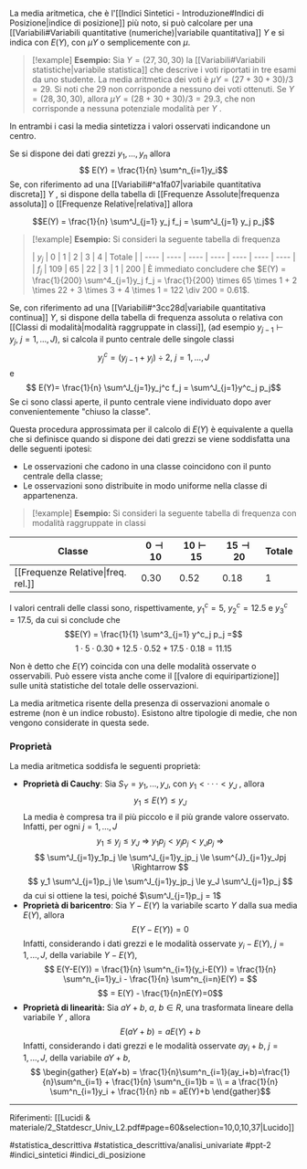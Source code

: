 La media aritmetica, che è l'[[Indici Sintetici - Introduzione#Indici di Posizione|indice di posizione]] più noto, si può calcolare per una [[Variabili#Variabili quantitative (numeriche)|variabile quantitativa]] $Y$ e si indica con $E(Y)$, con $\mu Y$ o semplicemente con $\mu$. 

>[!example] **Esempio:** 
Sia $Y = (27, 30, 30)$ la [[Variabili#Variabili statistiche|variabile statistica]] che descrive i voti riportati in tre esami da uno studente. La media aritmetica dei voti è $\mu Y = (27 + 30 + 30)/3 = 29$. Si noti che 29 non corrisponde a nessuno dei voti ottenuti.
Se $Y = (28, 30, 30)$, allora $\mu Y = (28 + 30 + 30)/3 = 29.3$, che non corrisponde a nessuna potenziale modalità per $Y$ . 
>
In entrambi i casi la media sintetizza i valori osservati indicandone un centro. 

Se si dispone dei dati grezzi $y_1,...,y_n$ allora
$$ E(Y) = \frac{1}{n} \sum^n_{i=1}y_i$$
Se, con riferimento ad una [[Variabili#^a1fa07|variabile quantitativa discreta]] $Y$ , si dispone della tabella di [[Frequenze Assolute|frequenza assoluta]] o [[Frequenze Relative|relativa]] allora

$$E(Y) = \frac{1}{n} \sum^J_{j=1} y_j f_j = \sum^J_{j=1} y_j p_j$$

>[!example] **Esempio:**
Si consideri la seguente tabella di frequenza
>
>| $y_j$ | 0 | 1 | 2 | 3 | 4 | Totale |
| ---- | ---- | ---- | ---- | ---- | ---- | ---- |
| $f_j$ | 109 | 65 | 22 | 3 | 1 | 200 |
È immediato concludere che $E(Y) = \frac{1}{200} \sum^4_{j=1}y_j f_j = \frac{1}{200} \times 65 \times 1 + 2 \times 22 + 3 \times 3 + 4 \times 1 = 122 \div 200 = 0.61$.

Se, con riferimento ad una [[Variabili#^3cc28d|variabile quantitativa continua]] $Y$, si dispone della tabella di frequenza assoluta o relativa con [[Classi di modalità|modalità raggruppate in classi]], (ad esempio $y_{j−1} \vdash y_j,\  j = 1, . . . , J$), si calcola il punto centrale delle singole classi $$y^c_j = (y_{j−1} + y_j ) \div 2,\ j = 1, . . . , J$$ e
$$ E(Y)= \frac{1}{n} \sum^J_{j=1}y_j^c f_j = \sum^J_{j=1}y^c_j p_j$$
Se ci sono classi aperte, il punto centrale viene individuato dopo aver convenientemente "chiuso la classe". 

Questa procedura approssimata per il calcolo di $E(Y)$ è equivalente a quella che si definisce quando si dispone dei dati grezzi se viene soddisfatta una delle seguenti ipotesi:
* Le osservazioni che cadono in una classe coincidono con il punto centrale della classe;
* Le osservazioni sono distribuite in modo uniforme nella classe di appartenenza.

>[!example] **Esempio:**
Si consideri la seguente tabella di frequenza con modalità raggruppate in classi
>
| Classe | $0 \dashv 10$ | $10 \vdash 15$ | $15 \dashv 20$ | Totale |
| ---- | ---- | ---- | ---- | ---- |
| [[Frequenze Relative\|freq. rel.]] | 0.30 | 0.52 | 0.18 | 1 |
I valori centrali delle classi sono, rispettivamente, $y^c_1 = 5$, $y^c_2=12.5$ e $y^c_3=17.5$, da cui si conclude che $$E(Y) = \frac{1}{1} \sum^3_{j=1} y^c_j p_j =$$ 
$$ 1 \cdot 5 \cdot 0.30 + 12.5 \cdot 0.52 + 17.5 \cdot 0.18 = 11.15$$

Non è detto che $E(Y)$ coincida con una delle modalità osservate o osservabili.
Può essere vista anche come il [[valore di equiripartizione]] sulle unità statistiche del totale delle osservazioni. 

La media aritmetica risente della presenza di osservazioni anomale o estreme (non è un indice robusto). Esistono altre tipologie di medie, che non vengono considerate in questa sede.

### Proprietà
La media aritmetica soddisfa le seguenti proprietà:
* **Proprietà di Cauchy**: 
  Sia $S_Y = {y_1, . . . , y_J}$, con $y_1 < · · · < y_J$ , allora $$ y_1 \le E(Y) \le y_J$$
  La media è compresa tra il più piccolo e il più grande valore osservato.
  Infatti, per ogni $j = 1,...,J$ $$y_1 \le y_j \le y_J \ \Rightarrow \ y_1p_j \lt y_jp_j \lt y_Jp_j \ \Rightarrow$$$$ \sum^J_{j=1}y_1p_j \le \sum^J_{j=1}y_jp_j \le \sum^{J}_{j=1}y_Jpj \Rightarrow $$$$ y_1 \sum^J_{j=1}p_j \le \sum^J_{j=1}y_jp_j \le y_J \sum^J_{j=1}p_j $$ da cui si ottiene la tesi, poiché $\sum^J_{j=1}p_j = 1$
* **Proprietà di baricentro**: 
  Sia $Y - E(Y)$ la variabile scarto $Y$ dalla sua media $E(Y)$, allora $$E(Y-E(Y)) = 0$$Infatti, considerando i dati grezzi e le modalità osservate $y_i - E(Y)$, $j = 1,...,J$, della variabile $Y-E(Y)$, $$ E(Y-E(Y)) = \frac{1}{n} \sum^n_{i=1}(y_i-E(Y)) = \frac{1}{n} \sum^n_{i=1}y_i - \frac{1}{n} \sum^n_{i=n}E(Y) = $$$$ = E(Y) - \frac{1}{n}nE(Y)=0$$
* **Proprietà di linearità:** 
  Sia $aY + b,\ a,\ b \in R$, una trasformata lineare della variabile $Y$ , allora $$E(aY+b) = aE(Y)+b$$Infatti, considerando i dati grezzi e le modalità osservate $ay_i + b,\ j= 1,...,J$, della variabile $aY+b$,$$ \begin{gather} E(aY+b) = \frac{1}{n}\sum^n_{i=1}(ay_i+b)=\frac{1}{n}\sum^n_{i=1} + \frac{1}{n} \sum^n_{i=1}b = \\
   = a \frac{1}{n} \sum^n_{i=1}y_i + \frac{1}{n} nb = aE(Y)+b \end{gather}$$
---
Riferimenti:
[[Lucidi & materiale/2_Statdescr_Univ_L2.pdf#page=60&selection=10,0,10,37|Lucido]]

#statistica_descrittiva 
#statistica_descrittiva/analisi_univariate
#ppt-2 
#indici_sintetici 
#indici_di_posizione
